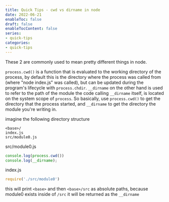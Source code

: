 ```yaml
---
title: Quick Tips - cwd vs dirname in node
date: 2022-06-21
enableToc: false
draft: false
enableTocContent: false
series:
- quick-tips
categories:
- quick-tips
---
```


These 2 are commonly used to mean pretty different things in node.

`process.cwd()` is a function that is evaluated to the working directory of the process, by default this is the directory where the process was called from (where "node index.js" was called), but can be updated during the program's lifecycle with `process.chdir`. `__dirname` on the other hand is used to refer to the path of the module the code calling `__dirname` itself, is located on the system scope of `process`. So basically, use `process.cwd()` to get the directory that the process started, and `__dirname` to get the directory the module you're writing in.

imagine the following directory structure

```
<base>/
index.js
src/module0.js
```

src/module0.js
```javascript
console.log(process.cwd())
console.log(__dirname);
```

index.js
```javascript
require('./src/module0')
```
this will print `<base>` and then `<base>/src` as absolute paths, because module0 exists inside of `/src` it will be returned as the `__dirname`
